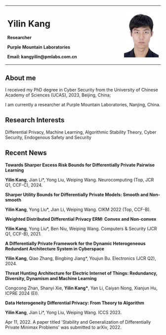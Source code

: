 <table border="0">
  <tr>
    <td width="75%">
      <h1>Yilin Kang</h1>
      <p><b>Researcher</b></p>
      <p><b>Purple Mountain Laboratories</b></p>
      <p><b>Email: kangyilin@pmlabs.com.cn</b></p>
    </td>
    <td width="25%">
      <img src="/photof.jpg" width="100%">
    </td>
  </tr>
</table>

## About me
I received my PhD degree in Cyber Security from the University of Chinese Academy of Sciences (UCAS), 2023, Beijing, China;

I am currently a researcher at Purple Mountain Laboratories, Nanjing, China.

## Research Interests
Differential Privacy, Machine Learning, Algorithmic Stability Theory, Cyber Security, Endogenous Safety and Security

## Recent News
**Towards Sharper Excess Risk Bounds for Differentially Private Pairwise Learning**

**Yilin Kang**, Jian Li*, Yong Liu, Weiping Wang. Neurocomputing (Top, JCR Q1, CCF-C), 2024.

**Sharper Utility Bounds for Differentially Private Models: Smooth and Non-smooth**

**Yilin Kang**, Yong Liu*, Jian Li, Weiping Wang. CIKM 2022 (Top, CCF-B).

**Weighted Distributed Differential Privacy ERM: Convex and Non-convex**  

**Yilin Kang**, Yong Liu*, Ben Niu, Weiping Wang. Computers & Security (JCR Q1, CCF-B), 2021.

**A Differentially Private Framework for the Dynamic Heterogeneous Redundant Architecture System in Cyberspace**

**Yilin Kang**, Qiao Zhang, Bingbing Jiang*, Youjun Bu.  Electronics (JCR Q2), 2024.

**Threat Hunting Architecture for Electric Internet of Things: Redundancy, Diversity, Dynamism and Machine Learning**

Congcong Zhan, Shanyi Xie, **Yilin Kang\***, Yan Li, Caiyan Nong, Xianjun Hu, ICPRE 2024 (EI).

**Data Heterogeneity Differential Privacy: From Theory to Algorithm**

**Yilin Kang**, Jian Li*, Yong Liu, Weiping Wang. ICCS 2023.


Apr 11, 2022. A paper titled 'Stability and Generalization of Differentially Private Minimax Problems' was submitted to arXiv, 2022.
